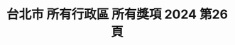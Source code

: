 ---
title: "台北市 所有行政區 所有獎項 2024 第26頁"
description: "台北市 所有行政區 所有獎項 2024 獲獎餐廳 第26頁"
keywords:
  - 美食競賽
  - 台灣美食
  - 美食精選
datePublished: "2025-06-30"
dateModified: "2025-07-05"
city: "台北市"
district: "所有行政區"
award: "所有獎項"
year: "2024"
page: 26
count: 257

restaurants:
  - name: "Zaaptaipei"
    city: "台北市"
    district: "信義區"
    address: "110台北市信義區吳興街345巷6號"
    phone: "0227201148"
    geo: "25.02675105456895, 121.56631872872735"
    link: "台北市/信義區/Zaaptaipei"
    google_map: "https://maps.app.goo.gl/wDBuepocW8tyz51E9"
    footinder: "https://footinder.com.tw/%e5%8f%b0%e5%8c%97%e5%b8%82%e4%bf%a1%e7%be%a9%e5%8d%80/168894/"
    award:
    - name: "500盤"
      year: "2024"
  - name: "8號極品海鮮餐廳"
    city: "台北市"
    district: "中山區"
    address: "台北市中山區一江街8號"
    phone: "0225235588"
    geo: "25.05121954599453, 121.53139531601602"
    link: "台北市/中山區/8號極品海鮮餐廳"
    google_map: "https://maps.app.goo.gl/7HosD4zrGgPbV7oG7"
    footinder: "https://footinder.com.tw/%E5%8F%B0%E5%8C%97%E5%B8%82%E4%B8%AD%E5%B1%B1%E5%8D%80/8184/"
    award:
    - name: "500盤"
      year: "2024"
  - name: "岩漿漢方麻辣火鍋-微風信義店"
    city: "台北市"
    district: "信義區"
    address: "110台北市信義區忠孝東路五段68號4樓"
    phone: "0227290299"
    geo: "25.04068526991549, 121.56696363608249"
    link: "台北市/信義區/岩漿漢方麻辣火鍋-微風信義店"
    google_map: "https://maps.app.goo.gl/RXqs5x1Z6tjudjmk8"
    footinder: ""
    award:
    - name: "台北國際牛肉麵節"
      year: "2024"
  - name: "八方雲集"
    city: "台北市"
    district: "大安區"
    address: "分店眾多請自行搜尋"
    phone: ""
    geo: ""
    link: "台北市/大安區/八方雲集"
    google_map: "https://www.google.com/maps/search/%E5%85%AB%E6%96%B9%E9%9B%B2%E9%9B%86/@25.0930498,121.5384948,14z/data=!3m1!4b1?entry=ttu&g_ep=EgoyMDI1MDYxNi4wIKXMDSoASAFQAw%3D%3D"
    footinder: "https://footinder.com.tw/%E5%8F%B0%E5%8C%97%E5%B8%82%E4%BF%A1%E7%BE%A9%E5%8D%80/180217/"
    award:
    - name: "台北國際牛肉麵節"
      year: "2024"
  - name: "御真牛餐館"
    city: "台北市"
    district: "萬華區"
    address: "108台北市萬華區成都路27巷3號"
    phone: "0223033960"
    geo: "25.042835397710764, 121.50689539862134"
    link: "台北市/萬華區/御真牛餐館"
    google_map: "https://maps.app.goo.gl/F3PYdz4HMu2wS2xs8"
    footinder: "https://footinder.com.tw/%E5%8F%B0%E5%8C%97%E5%B8%82%E8%90%AC%E8%8F%AF%E5%8D%80/63609/"
    award:
    - name: "台北國際牛肉麵節"
      year: "2024"
  - name: "皇家傳承牛肉麵-北榮門市"
    city: "台北市"
    district: "北投區"
    address: "112台北市北投區石牌路二段201號"
    phone: "0228747328"
    geo: "25.120234722327275, 121.51979954385513"
    link: "台北市/北投區/皇家傳承牛肉麵-北榮門市"
    google_map: "https://maps.app.goo.gl/RDn9DcUoeH9sqKFg8"
    footinder: "https://footinder.com.tw/%e5%8f%b0%e5%8c%97%e5%b8%82%e5%8c%97%e6%8a%95%e5%8d%80/43412/"
    award:
    - name: "台北國際牛肉麵節"
      year: "2024"
  - name: "皇家傳承牛肉麵-亞東門市"
    city: "台北市"
    district: "北投區"
    address: "220新北市板橋區南雅南路二段21號"
    phone: "0289665168"
    geo: "24.998040656992913, 121.4532464851711"
    link: "台北市/北投區/皇家傳承牛肉麵-亞東門市"
    google_map: "https://maps.app.goo.gl/3KeDif9LivY22Um39"
    footinder: "https://footinder.com.tw/%e6%96%b0%e5%8c%97%e5%b8%82%e6%9d%bf%e6%a9%8b%e5%8d%80/24497/"
    award:
    - name: "台北國際牛肉麵節"
      year: "2024"
  - name: "皇家傳承牛肉麵-桃機門市-(第二航廈B2)"
    city: "台北市"
    district: "北投區"
    address: "337桃園市大園區航站南路9號B2"
    phone: "033833865"
    geo: "25.07662498169683, 121.23229183124404"
    link: "台北市/北投區/皇家傳承牛肉麵-桃機門市-_第二航廈B2_"
    google_map: "https://maps.app.goo.gl/cLeD9Jy7UVy57i7DA"
    footinder: ""
    award:
    - name: "台北國際牛肉麵節"
      year: "2024"
  - name: "皇家傳承牛肉麵-桃機門市(第二航廈4F)"
    city: "台北市"
    district: "北投區"
    address: "337桃園市大園區航站南路9號4樓"
    phone: "033833885"
    geo: "25.07675051664456, 121.23199356911401"
    link: "台北市/北投區/皇家傳承牛肉麵-桃機門市_第二航廈4F_"
    google_map: "https://maps.app.goo.gl/dXCiHjctfiH7Vrei6"
    footinder: "https://footinder.com.tw/%e6%a1%83%e5%9c%92%e5%b8%82%e5%a4%a7%e5%9c%92%e5%8d%80/63954/"
    award:
    - name: "台北國際牛肉麵節"
      year: "2024"
---